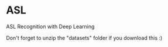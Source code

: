 # ASL
ASL Recognition with Deep Learning

Don't forget to unzip the "datasets" folder if you download this :)

